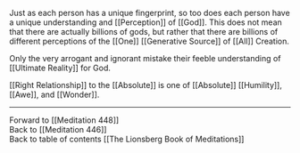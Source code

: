 Just as each person has a unique fingerprint, so too does each person have a unique understanding and [[Perception]] of [[God]]. This does not mean that there are actually billions of gods, but rather that there are billions of different perceptions of the [[One]] [[Generative Source]] of [[All]] Creation. 

Only the very arrogant and ignorant mistake their feeble understanding of [[Ultimate Reality]] for God. 

[[Right Relationship]] to the [[Absolute]] is one of [[Absolute]] [[Humility]], [[Awe]], and [[Wonder]]. 

___

Forward to [[Meditation 448]]  
Back to [[Meditation 446]]  
Back to table of contents [[The Lionsberg Book of Meditations]]  